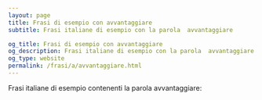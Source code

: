 ```yaml
---
layout: page
title: Frasi di esempio con avvantaggiare 
subtitle: Frasi italiane di esempio con la parola  avvantaggiare

og_title: Frasi di esempio con avvantaggiare 
og_description: Frasi italiane di esempio con la parola  avvantaggiare
og_type: website
permalink: /frasi/a/avvantaggiare.html
---
```


Frasi italiane di esempio contenenti la parola avvantaggiare:


